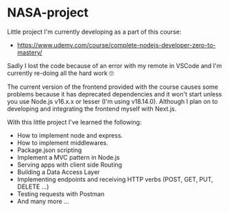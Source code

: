 # NASA-project

Little project I'm currently developing as a part of this course:
- https://www.udemy.com/course/complete-nodejs-developer-zero-to-mastery/

Sadly I lost the code because of an error with my remote in VSCode and I'm currently re-doing all the hard work 🙄

The current version of the frontend provided with the course causes some problems because it has
deprecated dependencies and it won't start unless you use Node.js v16.x.x or lesser (I'm using v18.14.0). Although I plan
on to developing and integrating the frontend myself with Next.js.

With this little project I've learned the following:
  - How to implement node and express.
  - How to implement middlewares.
  - Package.json scripting
  - Implement a MVC pattern in Node.js
  - Serving apps with client side Routing
  - Building a Data Access Layer
  - Implementing endpoints and receiving HTTP verbs (POST, GET, PUT, DELETE ...)
  - Testing requests with Postman
  - And many more ...

